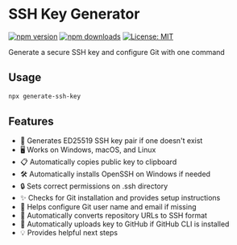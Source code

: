 # SSH Key Generator

[![npm version](https://img.shields.io/npm/v/generate-ssh-key.svg)](https://www.npmjs.com/package/generate-ssh-key)
[![npm downloads](https://img.shields.io/npm/dm/generate-ssh-key.svg)](https://www.npmjs.com/package/generate-ssh-key)
[![License: MIT](https://img.shields.io/badge/License-MIT-yellow.svg)](https://opensource.org/licenses/MIT)

Generate a secure SSH key and configure Git with one command

## Usage

```bash
npx generate-ssh-key
```

## Features

- 🔑 Generates ED25519 SSH key pair if one doesn't exist
- 🖥️ Works on Windows, macOS, and Linux
- 📋 Automatically copies public key to clipboard
- 🛠️ Automatically installs OpenSSH on Windows if needed
- 🔒 Sets correct permissions on .ssh directory
- ✨ Checks for Git installation and provides setup instructions
- 👤 Helps configure Git user name and email if missing
- 🔄 Automatically converts repository URLs to SSH format
- 🚀 Automatically uploads key to GitHub if GitHub CLI is installed
- 💡 Provides helpful next steps
